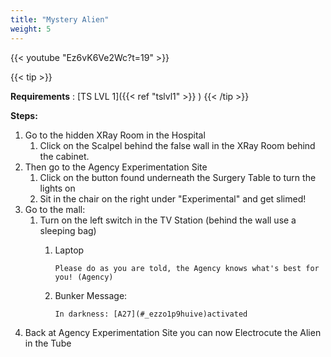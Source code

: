 ```yaml
---
title: "Mystery Alien"
weight: 5
---
```



{{< youtube "Ez6vK6Ve2Wc?t=19" >}}

{{< tip >}}

**Requirements** : [TS LVL 1]({{< ref "tslvl1" >}}  )
{{< /tip >}}


**Steps:**

1. Go to the hidden XRay Room in the Hospital
	1. Click on the Scalpel behind the false wall in the XRay Room behind the cabinet.
2. Then go to the Agency Experimentation Site
	1. Click on the button found underneath the Surgery Table to turn the lights on
	2. Sit in the chair on the right under "Experimental" and get slimed!
3. Go to the mall:
	1. Turn on the left switch in the TV Station (behind the wall use a sleeping bag)
		1. Laptop
		
			`Please do as you are told, the Agency knows what's best for you! (Agency)`
		2. Bunker Message:
		
			`In darkness: [A27](#_ezzo1p9huive)activated`
4. Back at Agency Experimentation Site you can now Electrocute the Alien in the Tube

